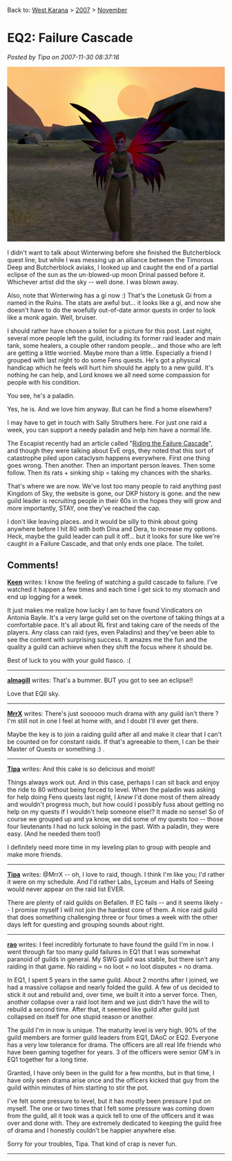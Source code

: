 Back to: [West Karana](/posts/westkarana.md) > [2007](/posts/2007/westkarana.md) > [November](./westkarana.md)
# EQ2: Failure Cascade

*Posted by Tipa on 2007-11-30 08:37:16*

![everquest2-2007-11-30-06-50-11-87.jpg](../../../uploads/2007/11/everquest2-2007-11-30-06-50-11-87.jpg)

I didn't want to talk about Winterwing before she finished the Butcherblock quest line, but while I was messing up an alliance between the Timorous Deep and Butcherblock aviaks, I looked up and caught the end of a partial eclipse of the sun as the un-blowed-up moon Drinal passed before it. Whichever artist did the sky -- well done. I was blown away.

Also, note that Winterwing has a gi now :) That's the Lonetusk Gi from a named in the Ruins. The stats are awful but... it looks like a gi, and now she doesn't have to do the woefully out-of-date armor quests in order to look like a monk again. Well, bruiser.

I should rather have chosen a toilet for a picture for this post. Last night, several more people left the guild, including its former raid leader and main tank, some healers, a couple other random people... and those who are left are getting a little worried. Maybe more than a little. Especially a friend I grouped with last night to do some Fens quests. He's got a physical handicap which he feels will hurt him should he apply to a new guild. It's nothing he can help, and Lord knows we all need some compassion for people with his condition.

You see, he's a paladin.

Yes, he is. And we love him anyway. But can he find a home elsewhere?

I may have to get in touch with Sally Struthers here. For just one raid a week, you can support a needy paladin and help him have a normal life.

The Escapist recently had an article called "[Riding the Failure Cascade](http://www.escapistmagazine.com/articles/view/issues/issue_124/2645-Riding-the-Failure-Cascade)", and though they were talking about EvE orgs, they noted that this sort of catastrophe piled upon cataclysm happens everywhere. First one thing goes wrong. Then another. Then an important person leaves. Then some follow. Then its rats + sinking ship = taking my chances with the sharks.

That's where we are now. We've lost too many people to raid anything past Kingdom of Sky, the website is gone, our DKP history is gone. and the new guild leader is recruiting people in their 60s in the hopes they will grow and more importantly, STAY, one they've reached the cap.

I don't like leaving places. and it would be silly to think about going anywhere before I hit 80 with both Dina and Dera, to increase my options. Heck, maybe the guild leader can pull it off... but it looks for sure like we're caught in a Failure Cascade, and that only ends one place. The toilet.

## Comments!

**[Keen](http://www.keenandgraev.com)** writes: I know the feeling of watching a guild cascade to failure. I've watched it happen a few times and each time I get sick to my stomach and end up logging for a week. 

It just makes me realize how lucky I am to have found Vindicators on Antonia Bayle. It's a very large guild set on the overtone of taking things at a comfortable pace. It's all about RL first and taking care of the needs of the players. Any class can raid (yes, even Paladins) and they've been able to see the content with surprising success. It amazes me the fun and the quality a guild can achieve when they shift the focus where it should be.

Best of luck to you with your guild fiasco. :(

---

**[almagill](http://gudeman.co.uk)** writes: That's a bummer. BUT you got to see an eclipse!!

Love that EQII sky.

---

**[MrrX](http://mrrx.wordpress.com)** writes: There's just soooooo much drama with any guild isn't there ? I'm still not in one I feel at home with, and I doubt I'll ever get there.

Maybe the key is to join a raiding guild after all and make it clear that I can't be counted on for constant raids. If that's agreeable to them, I can be their Master of Quests or something :) .

---

**[Tipa](https://chasingdings.com)** writes: And this cake is so delicious and moist!

Things always work out. And in this case, perhaps I can sit back and enjoy the ride to 80 without being forced to level. When the paladin was asking for help doing Fens quests last night, I *knew* I'd done most of them already and wouldn't progress much, but how could I possibly fuss about getting no help on my quests if I wouldn't help someone else!? It made no sense! So of course we grouped up and ya know, we did some of my quests too -- those four lieutenants I had no luck soloing in the past. With a paladin, they were easy. (And he needed them too!)

I definitely need more time in my leveling plan to group with people and make more friends.

---

**[Tipa](https://chasingdings.com)** writes: @MrrX -- oh, I love to raid, though. I think I'm like you; I'd rather it were on my schedule. And I'd rather Labs, Lyceum and Halls of Seeing would never appear on the raid list EVER.

There are plenty of raid guilds on Befallen. If EC fails -- and it seems likely -- I promise myself I will not join the hardest core of them. A nice raid guild that does something challenging three or four times a week with the other days left for questing and grouping sounds about right.

---

**[rao](http://raoworld.wordpress.com/)** writes: I feel incredibly fortunate to have found the guild I'm in now. I went through far too many guild failures in EQ1 that I was somewhat paranoid of guilds in general. My SWG guild was stable, but there isn't any raiding in that game. No raiding = no loot = no loot disputes = no drama.

In EQ1, I spent 5 years in the same guild. About 2 months after I joined, we had a massive collapse and nearly folded the guild. A few of us decided to stick it out and rebuild and, over time, we built it into a server force. Then, another collapse over a raid loot item and we just didn't have the will to rebuild a second time. After that, it seemed like guild after guild just collapsed on itself for one stupid reason or another.

The guild I'm in now is unique. The maturity level is very high. 90% of the guild members are former guild leaders from EQ1, DAoC or EQ2. Everyone has a very low tolerance for drama. The officers are all real life friends who have been gaming together for years. 3 of the officers were senior GM's in EQ1 together for a long time.

Granted, I have only been in the guild for a few months, but in that time, I have only seen drama arise once and the officers kicked that guy from the guild within minutes of him starting to stir the pot.

I've felt some pressure to level, but it has mostly been pressure I put on myself. The one or two times that I felt some pressure was coming down from the guild, all it took was a quick tell to one of the officers and it was over and done with. They are extremely dedicated to keeping the guild free of drama and I honestly couldn't be happier anywhere else.

Sorry for your troubles, Tipa. That kind of crap is never fun.

---

